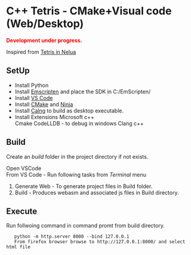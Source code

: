 # C++ Tetris - CMake+Visual code (Web/Desktop)

<span style="color:red"> **Development under progress.** </span> 
 
Inspired from [Tetris in Nelua](https://github.com/edubart/nelua-tetris)  

## SetUp

- Install Python
- Install [Emscripten](https://emscripten.org/docs/getting_started/downloads.html) and place the SDK in C:/EmScripten/
- Install [VS Code](https://code.visualstudio.com/)
- Install [CMake](https://cmake.org/) and [Ninja](https://ninja-build.org/)
- Install [Calng](https://releases.llvm.org/download.html) to build as desktop executable.
- Install Extensions
      Microsoft c++  
      Cmake
      CodeLLDB - to debug in windows Clang c++

## Build

Create an *build* folder  in the project directory if not exists.

Open VSCode  
From VS Code - Run following tasks from *Terminal* menu

1) Generate Web - To generate project files in Build folder.  
2) Build - Produces webasm and associated js files in Build directory.

## Execute

Run follwoing command in command promt from build directory.  

```
   python -m http.server 8000 --bind 127.0.0.1  
   From firefox browser browse to http://127.0.0.1:8000/ and select html file
   
```

